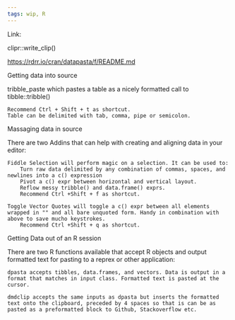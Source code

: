 ```yaml
---
tags: wip, R
---
```

Link: 

clipr::write_clip()


https://rdrr.io/cran/datapasta/f/README.md

Getting data into source

tribble_paste which pastes a table as a nicely formatted call to tibble::tribble()

    Recommend Ctrl + Shift + t as shortcut.
    Table can be delimited with tab, comma, pipe or semicolon.

Massaging data in source

There are two Addins that can help with creating and aligning data in your editor:

    Fiddle Selection will perform magic on a selection. It can be used to:
        Turn raw data delimited by any combination of commas, spaces, and newlines into a c() expression
        Pivot a c() expr between horizontal and vertical layout.
        Reflow messy tribble() and data.frame() exprs.
        Recommend Ctrl +Shift + f as shortcut.

    Toggle Vector Quotes will toggle a c() expr between all elements wrapped in "" and all bare unquoted form. Handy in combination with above to save mucho keystrokes.
        Recommend Ctrl +Shift + q as shortcut.

Getting Data out of an R session

There are two R functions available that accept R objects and output formatted text for pasting to a reprex or other application:

    dpasta accepts tibbles, data.frames, and vectors. Data is output in a format that matches in input class. Formatted text is pasted at the cursor.

    dmdclip accepts the same inputs as dpasta but inserts the formatted text onto the clipboard, preceded by 4 spaces so that is can be as pasted as a preformatted block to Github, Stackoverflow etc.

